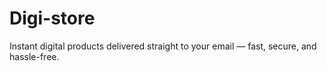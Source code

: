 # Digi-store
Instant digital products delivered straight to your email — fast, secure, and hassle-free.
